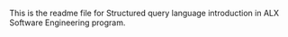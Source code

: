 This is the readme file for Structured query language introduction in ALX Software Engineering program.
